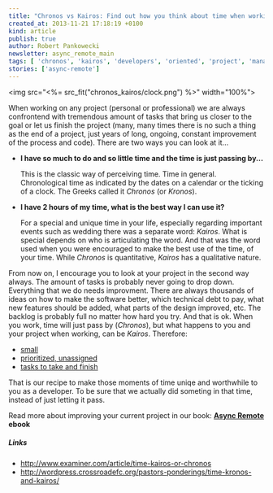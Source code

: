 ```yaml
---
title: "Chronos vs Kairos: Find out how you think about time when working on a project"
created_at: 2013-11-21 17:18:19 +0100
kind: article
publish: true
author: Robert Pankowecki
newsletter: async_remote_main
tags: [ 'chronos', 'kairos', 'developers', 'oriented', 'project', 'management' ]
stories: ['async-remote']
---
```


<img src="<%= src_fit("chronos_kairos/clock.png") %>" width="100%">

When working on any project (personal or professional) we are always confrontend
with tremendous amount of tasks that bring us closer to the goal or let us
finish the project (many, many times there is no such a thing as the end of a project,
just years of long, ongoing, constant improvement of the process and code).
There are two ways you can look at it...

<!-- more -->

* **I have so much to do and so little time and the time is just passing by...**

    This is the classic way of perceiving time. Time in general. Chronological
    time as indicated by the dates on a calendar or the ticking of a clock.
    The Greeks called it _Chronos_ (or _Kronos_).

* **I have 2 hours of my time, what is the best way I can use it?**

    For a special and unique time in your life, especially regarding important
    events such as wedding there was a separate word: _Kairos_.
    What is special depends on who is articulating the word. And that was
    the word used when you were encouraged to make the best use of the time,
    of your time. While _Chronos_ is quantitative, _Kairos_ has a qualitative
    nature.

From now on, I encourage you to look at your project in the second way always.
The amount of tasks is probably never going to drop down. Everything that we do
needs improvment. There are always thousands of ideas on how to make the
software better, which technical debt to pay, what new features should be added,
what parts of the design improved, etc. The backlog is probably full no matter
how hard you try. And that is ok. When you work, time will just pass by (_Chronos_),
but what happens to you and your project when working, can be _Kairos_. Therefore:

* [small](/2013/09/story-of-size-1/)
* [prioritized, unassigned](/2013/10/refactor-to-remote-leave-tasks-unassigned/)
* [tasks to take and finish](/2013/10/take-the-first-task/)

That is our recipe to make those moments of time uniqe and worthwhile to you as a
developer. To be sure that we actually did someting in that time, instead of just
letting it pass.

Read more about improving your current project in our book:
**[Async Remote](http://blog.arkency.com/async-remote/) ebook**

##### Links

* http://www.examiner.com/article/time-kairos-or-chronos
* http://wordpress.crossroadefc.org/pastors-ponderings/time-kronos-and-kairos/
